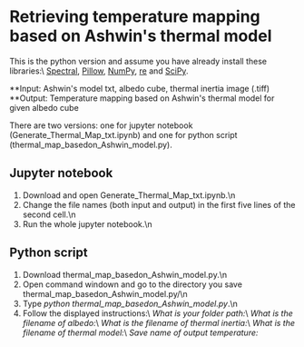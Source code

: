 # Retrieving temperature mapping based on Ashwin's thermal model
This is the python version and assume you have already install these libraries:\\
[Spectral](http://www.spectralpython.net/), [Pillow](https://pillow.readthedocs.io/en/stable/), [NumPy](http://www.numpy.org/), [re](https://docs.python.org/3/library/re.html) and [SciPy](https://www.scipy.org/).

**Input: Ashwin's model txt, albedo cube, thermal inertia image (.tiff)
**Output: Temperature mapping based on Ashwin's thermal model for given albedo cube

There are two versions: one for jupyter notebook (Generate_Thermal_Map_txt.ipynb) and one for python script (thermal_map_basedon_Ashwin_model.py).

## Jupyter notebook
1. Download and open Generate_Thermal_Map_txt.ipynb.\n
2. Change the file names (both input and output) in the first five lines of the second cell.\n
3. Run the whole jupyter notebook.\n

## Python script
1. Download thermal_map_basedon_Ashwin_model.py.\n
2. Open command windown and go to the directory you save  thermal_map_basedon_Ashwin_model.py/\n
3. Type *python thermal_map_basedon_Ashwin_model.py*.\n
4. Follow the displayed instructions:\\
*What is your folder path:*\\
*What is the filename of albedo:*\\
*What is the filename of thermal inertia:*\\
*What is the filename of thermal model:*\\
*Save name of output temperature:*